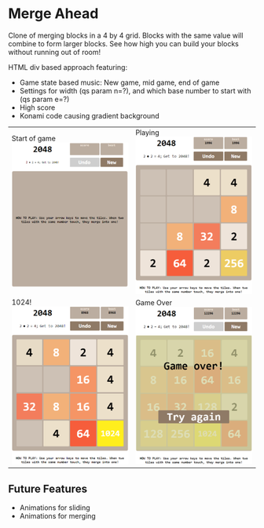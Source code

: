 # Merge Ahead
Clone of merging blocks in a 4 by 4 grid. Blocks with the same value will combine to form larger blocks. See how high you can build your blocks without running out of room!

HTML div based approach featuring:
* Game state based music: New game, mid game, end of game
* Settings for width (qs param n=?), and which base number to start with (qs param e=?)
* High score
* Konami code causing gradient background

<table>
    <tr>
        <td>Start of game<img src="./01_Start.png"/></td>
        <td>Playing<img src="./02_Play.png"/></td>
    </tr>
    <tr>
        <td>1024!<img src="./03_Win.png"/></td>
        <td>Game Over<img src="./04_End.png"/></td>
    </tr>
</table>

## Future Features
- Animations for sliding
- Animations for merging